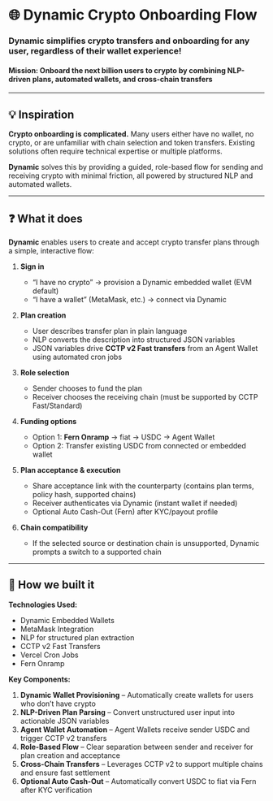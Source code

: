 # 🌐 Dynamic Crypto Onboarding Flow

### Dynamic simplifies crypto transfers and onboarding for any user, regardless of their wallet experience!  

#### Mission: Onboard the next billion users to crypto by combining NLP-driven plans, automated wallets, and cross-chain transfers  

---

## 💡 Inspiration  

**Crypto onboarding is complicated.** Many users either have no wallet, no crypto, or are unfamiliar with chain selection and token transfers. Existing solutions often require technical expertise or multiple platforms.  

**Dynamic** solves this by providing a guided, role-based flow for sending and receiving crypto with minimal friction, all powered by structured NLP and automated wallets.  

---

## ❓ What it does  

**Dynamic** enables users to create and accept crypto transfer plans through a simple, interactive flow:  

1. **Sign in**
   - “I have no crypto” → provision a Dynamic embedded wallet (EVM default)  
   - “I have a wallet” (MetaMask, etc.) → connect via Dynamic  

2. **Plan creation**
   - User describes transfer plan in plain language  
   - NLP converts the description into structured JSON variables  
   - JSON variables drive **CCTP v2 Fast transfers** from an Agent Wallet using automated cron jobs  

3. **Role selection**
   - Sender chooses to fund the plan  
   - Receiver chooses the receiving chain (must be supported by CCTP Fast/Standard)  

4. **Funding options**
   - Option 1: **Fern Onramp** → fiat → USDC → Agent Wallet  
   - Option 2: Transfer existing USDC from connected or embedded wallet  

5. **Plan acceptance & execution**
   - Share acceptance link with the counterparty (contains plan terms, policy hash, supported chains)  
   - Receiver authenticates via Dynamic (instant wallet if needed)  
   - Optional Auto Cash-Out (Fern) after KYC/payout profile  

6. **Chain compatibility**
   - If the selected source or destination chain is unsupported, Dynamic prompts a switch to a supported chain  

---

## 🚧 How we built it  

**Technologies Used:**  
- Dynamic Embedded Wallets  
- MetaMask Integration  
- NLP for structured plan extraction  
- CCTP v2 Fast Transfers  
- Vercel Cron Jobs  
- Fern Onramp  

**Key Components:**  
1. **Dynamic Wallet Provisioning** – Automatically create wallets for users who don’t have crypto  
2. **NLP-Driven Plan Parsing** – Convert unstructured user input into actionable JSON variables  
3. **Agent Wallet Automation** – Agent Wallets receive sender USDC and trigger CCTP v2 transfers  
4. **Role-Based Flow** – Clear separation between sender and receiver for plan creation and acceptance  
5. **Cross-Chain Transfers** – Leverages CCTP v2 to support multiple chains and ensure fast settlement  
6. **Optional Auto Cash-Out** – Automatically convert USDC to fiat via Fern after KYC verification  

